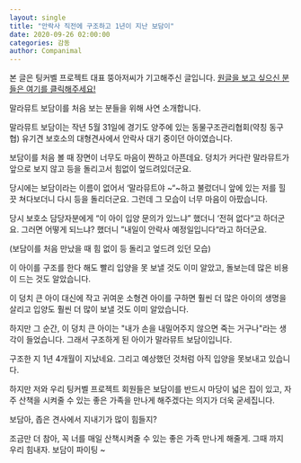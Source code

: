 ```yaml
---
layout: single
title: "안락사 직전에 구조하고 1년이 지난 보담이"
date: 2020-09-26 02:00:00
categories: 감동
author: Companimal
---
```


본 글은 팅커벨 프로젝트 대표 뚱아저씨가 기고해주신 글입니다. [원글을 보고 싶으신 분들은 여기를 클릭해주세요!](https://blog.naver.com/tinkerbell-project/222091711122)

말라뮤트 보담이를 처음 보는 분들을 위해 사연 소개합니다.

말라뮤트 보담이는 작년 5월 31일에 경기도 양주에 있는 동물구조관리협회(약칭 동구협) 유기견 보호소의 대형견사에서 안락사 대기 중이던 아이였습니다.

보담이를 처음 볼 때 장면이 너무도 마음이 짠하고 아픈데요. 덩치가 커다란 말라뮤트가 앞으로 보지 않고 등을 돌리고서 힘없이 엎드려있더군요.

당시에는 보담이라는 이름이 없어서 ‘말라뮤트야 ~“~하고 불렀더니 앞에 있는 저를 힐끗 쳐다보더니 다시 등을 돌리더군요. 그런데 그 모습이 너무 마음이 아팠습니다.

당시 보호소 담당자분에게 “이 아이 입양 문의가 있느냐” 했더니 ‘전혀 없다“고 하더군요. 그러면 어떻게 되느냐? 했더니 ”내일이 안락사 예정일입니다“라고 하더군요.

(보담이를 처음 만났을 때 힘 없이 등 돌리고 엎드려 있던 모습)

이 아이를 구조를 한다 해도 빨리 입양을 못 보낼 것도 이미 알았고, 돌보는데 많은 비용이 드는 것도 알았습니다.

이 덩치 큰 아이 대신에 작고 귀여운 소형견 아이를 구하면 훨씬 더 많은 아이의 생명을 살리고 입양도 훨씬 더 많이 보낼 것도 이미 알았습니다.

하지만 그 순간, 이 덩치 큰 아이는 "내가 손을 내밀어주지 않으면 죽는 거구나"라는 생각이 들었습니다. 그래서 구조하게 된 아이가 말라뮤트 보담이입니다.

구조한 지 1년 4개월이 지났네요. 그리고 예상했던 것처럼 아직 입양을 못보내고 있습니다.

하지만 저와 우리 팅커벨 프로젝트 회원들은 보담이를 반드시 마당이 넓은 집이 있고, 자주 산책을 시켜줄 수 있는 좋은 가족을 만나게 해주겠다는 의지가 더욱 굳세집니다.

보담아, 좁은 견사에서 지내기가 많이 힘들지?

조금만 더 참아, 꼭 너를 매일 산책시켜줄 수 있는 좋은 가족 만나게 해줄게. 그때 까지 우리 힘내자. 보담이 파이팅 ~
